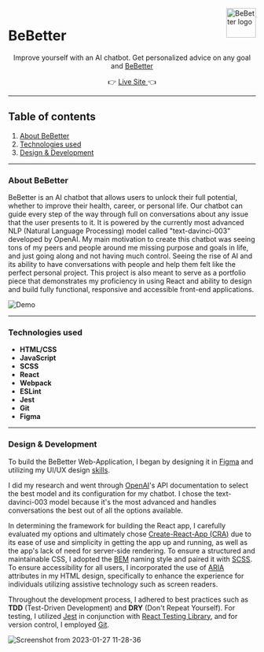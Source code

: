 
<a  href="https://bebetter.chat/">
<img  src="https://user-images.githubusercontent.com/67468836/215106830-7e9d2567-7fa8-44a2-a4d1-6d1ef857abed.png"  alt="BeBetter logo"  title="BeBetter"  align="right"  height="60"  />
</a>

# BeBetter 

<p align="center">Improve yourself with an AI chatbot. Get personalized advice on any goal and <a href="https://bebetter.chat/">BeBetter</a></p>

<p align="center">&#128073 <a href="https://bebetter.chat/">Live Site </a>&#128072</p>

---

## Table of contents 
1. [About BeBetter](#about-bebetter)
2. [Technologies used](#technologies-used)
3. [Design & Development](#design--development)
---

### About BeBetter
BeBetter is an AI chatbot that allows users to unlock their full potential, whether to improve their health, career, or personal life. Our chatbot can guide every step of the way through full on conversations about any issue that the user presents to it. It is powered by the currently most advanced NLP (Natural Language Processing) model called "text-davinci-003" developed by OpenAI. My main motivation to create this chatbot was seeing tons of my peers and people around me missing purpose and goals in life, and just going along and not having much control. Seeing the rise of AI and its ability to have conversations with people and help them felt like the perfect personal project. This project is also meant to serve as a portfolio piece that demonstrates my proficiency in using React and ability to design and build fully functional, responsive and accessible front-end applications.

![Demo](https://user-images.githubusercontent.com/67468836/215121016-7e04ece9-5f92-47c3-9832-84472eaf859b.png)

---

### Technologies used
 - __HTML/CSS__
 - __JavaScript__
 - __SCSS__
 - __React__
 - __Webpack__
 - __ESLint__
 - __Jest__
 - __Git__
 - __Figma__

--- 

### Design & Development

To build the BeBetter Web-Application, I began by designing it in [Figma](https://www.figma.com/file/4AURxqf1wol5sgG5LtLk5o/beBetter?node-id=0%3A1&t=lCNATUCWb9HMYqBc-1) and utilizing my UI/UX design [skills](https://www.coursera.org/account/accomplishments/professional-cert/DZUJWASR2WSS?utm_campaign=sharing_cta&utm_content=cert_image&utm_medium=certificate&utm_product=prof&utm_source=link).

I did my research and went through [OpenAI](https://openai.com/)'s API documentation to select the best model and its configuration for my chatbot. I chose the text-davinci-003 model because it's the most advanced and handles conversations the best out of all the options available.

In determining the framework for building the React app, I carefully evaluated my options and ultimately chose [Create-React-App (CRA)](https://create-react-app.dev/) due to its ease of use and simplicity in getting the app up and running, as well as the app's lack of need for server-side rendering. To ensure a structured and maintainable CSS, I adopted the [BEM](https://getbem.com/) naming style and paired it with [SCSS](https://sass-lang.com/). To ensure accessibility for all users, I incorporated the use of [ARIA](https://developer.mozilla.org/en-US/docs/Web/Accessibility/ARIA) attributes in my HTML design, specifically to enhance the experience for individuals utilizing assistive technology such as screen readers.

Throughout the development process, I adhered to best practices such as __TDD__ (Test-Driven Development) and __DRY__ (Don't Repeat Yourself). For testing, I utilized [Jest](https://jestjs.io/) in conjunction with [React Testing Library](https://testing-library.com/docs/react-testing-library/intro/), and for version control, I employed [Git](https://git-scm.com/).

![Screenshot from 2023-01-27 11-28-36](https://user-images.githubusercontent.com/67468836/215287189-532276a7-23f5-4f33-8158-73a338ac37f7.png)